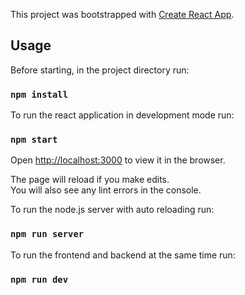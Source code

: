 This project was bootstrapped with [Create React App](https://github.com/facebook/create-react-app).

## Usage

Before starting, in the project directory run:

### `npm install`

To run the react application in development mode run:

### `npm start`

Open [http://localhost:3000](http://localhost:3000) to view it in the browser.

The page will reload if you make edits.<br />
You will also see any lint errors in the console.

To run the node.js server with auto reloading run:

### `npm run server`

To run the frontend and backend at the same time run:

### `npm run dev`
